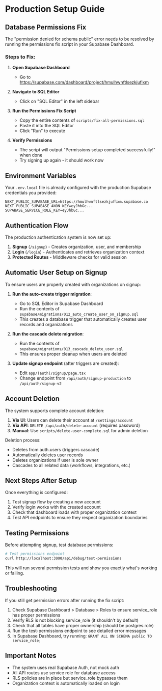 # Production Setup Guide

## Database Permissions Fix

The "permission denied for schema public" error needs to be resolved by running the permissions fix script in your Supabase Dashboard.

### Steps to Fix:

1. **Open Supabase Dashboard**
   - Go to https://supabase.com/dashboard/project/hmulhwnftlsezkjuflxm

2. **Navigate to SQL Editor**
   - Click on "SQL Editor" in the left sidebar

3. **Run the Permissions Fix Script**
   - Copy the entire contents of `scripts/fix-all-permissions.sql`
   - Paste it into the SQL Editor
   - Click "Run" to execute

4. **Verify Permissions**
   - The script will output "Permissions setup completed successfully!" when done
   - Try signing up again - it should work now

## Environment Variables

Your `.env.local` file is already configured with the production Supabase credentials you provided:

```
NEXT_PUBLIC_SUPABASE_URL=https://hmulhwnftlsezkjuflxm.supabase.co
NEXT_PUBLIC_SUPABASE_ANON_KEY=eyJhbGc...
SUPABASE_SERVICE_ROLE_KEY=eyJhbGc...
```

## Authentication Flow

The production authentication system is now set up:

1. **Signup** (`/signup`) - Creates organization, user, and membership
2. **Login** (`/login`) - Authenticates and retrieves organization context
3. **Protected Routes** - Middleware checks for valid session

## Automatic User Setup on Signup

To ensure users are properly created with organizations on signup:

1. **Run the auto-create trigger migration**:
   - Go to SQL Editor in Supabase Dashboard
   - Run the contents of `supabase/migrations/012_auto_create_user_on_signup.sql`
   - This creates a database trigger that automatically creates user records and organizations

2. **Run the cascade delete migration**:
   - Run the contents of `supabase/migrations/013_cascade_delete_user.sql`
   - This ensures proper cleanup when users are deleted

3. **Update signup endpoint** (after triggers are created):
   - Edit `app/(auth)/signup/page.tsx`
   - Change endpoint from `/api/auth/signup-production` to `/api/auth/signup-v2`

## Account Deletion

The system supports complete account deletion:

1. **Via UI**: Users can delete their account at `/settings/account`
2. **Via API**: `DELETE /api/auth/delete-account` (requires password)
3. **Manual**: Use `scripts/delete-user-complete.sql` for admin deletion

Deletion process:
- Deletes from auth.users (triggers cascade)
- Automatically deletes user records
- Deletes organizations if user is sole owner
- Cascades to all related data (workflows, integrations, etc.)

## Next Steps After Setup

Once everything is configured:

1. Test signup flow by creating a new account
2. Verify login works with the created account
3. Check that dashboard loads with proper organization context
4. Test API endpoints to ensure they respect organization boundaries

## Testing Permissions

Before attempting signup, test database permissions:

```bash
# Test permissions endpoint
curl http://localhost:3000/api/debug/test-permissions
```

This will run several permission tests and show you exactly what's working or failing.

## Troubleshooting

If you still get permission errors after running the fix script:

1. Check Supabase Dashboard > Database > Roles to ensure service_role has proper permissions
2. Verify RLS is not blocking service_role (it shouldn't by default)
3. Check that all tables have proper ownership (should be postgres role)
4. Run the test-permissions endpoint to see detailed error messages
5. In Supabase Dashboard, try running: `GRANT ALL ON SCHEMA public TO service_role;`

## Important Notes

- The system uses real Supabase Auth, not mock auth
- All API routes use service role for database access
- RLS policies are in place but service_role bypasses them
- Organization context is automatically loaded on login